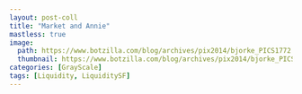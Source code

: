 ```yaml
---
layout: post-coll
title: "Market and Annie"
mastless: true
image:
  path: https://www.botzilla.com/blog/archives/pix2014/bjorke_PICS1772.jpg
  thumbnail: https://www.botzilla.com/blog/archives/pix2014/bjorke_PICS1772.jpg
categories: [GrayScale]
tags: [Liquidity, LiquiditySF]
---
```





